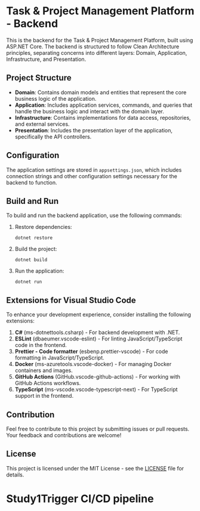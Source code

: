# Task & Project Management Platform - Backend

This is the backend for the Task & Project Management Platform, built using ASP.NET Core. The backend is structured to follow Clean Architecture principles, separating concerns into different layers: Domain, Application, Infrastructure, and Presentation.

## Project Structure

- **Domain**: Contains domain models and entities that represent the core business logic of the application.
- **Application**: Includes application services, commands, and queries that handle the business logic and interact with the domain layer.
- **Infrastructure**: Contains implementations for data access, repositories, and external services.
- **Presentation**: Includes the presentation layer of the application, specifically the API controllers.

## Configuration

The application settings are stored in `appsettings.json`, which includes connection strings and other configuration settings necessary for the backend to function.

## Build and Run

To build and run the backend application, use the following commands:

1. Restore dependencies:
   ```
   dotnet restore
   ```

2. Build the project:
   ```
   dotnet build
   ```

3. Run the application:
   ```
   dotnet run
   ```

## Extensions for Visual Studio Code

To enhance your development experience, consider installing the following extensions:

1. **C#** (ms-dotnettools.csharp) - For backend development with .NET.
2. **ESLint** (dbaeumer.vscode-eslint) - For linting JavaScript/TypeScript code in the frontend.
3. **Prettier - Code formatter** (esbenp.prettier-vscode) - For code formatting in JavaScript/TypeScript.
4. **Docker** (ms-azuretools.vscode-docker) - For managing Docker containers and images.
5. **GitHub Actions** (GitHub.vscode-github-actions) - For working with GitHub Actions workflows.
6. **TypeScript** (ms-vscode.vscode-typescript-next) - For TypeScript support in the frontend.

## Contribution

Feel free to contribute to this project by submitting issues or pull requests. Your feedback and contributions are welcome!

## License

This project is licensed under the MIT License - see the [LICENSE](../LICENSE) file for details.
# Study1T r i g g e r   C I / C D   p i p e l i n e  
 